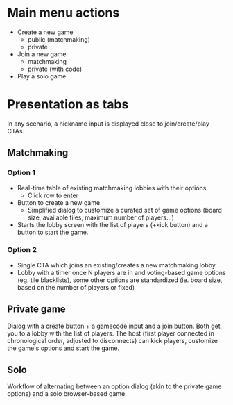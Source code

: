 # Main menu actions

- Create a new game
  - public (matchmaking)
  - private
- Join a new game
  - matchmaking
  - private (with code)
- Play a solo game

# Presentation as tabs

In any scenario, a nickname input is displayed close to join/create/play CTAs.

## Matchmaking

### Option 1
- Real-time table of existing matchmaking lobbies with their options
  - Click row to enter
- Button to create a new game
  - Simplified dialog to customize a curated set of game options (board size, available tiles, maximum number of players...)
- Starts the lobby screen with the list of players (+kick button) and a button to start the game.

### Option 2
- Single CTA which joins an existing/creates a new matchmaking lobby
- Lobby with a timer once N players are in and voting-based game options (eg. tile blacklists), some other options are standardized (ie. board size, based on the number of players or fixed)

## Private game

Dialog with a create button + a gamecode input and a join button. Both get you to a lobby with the list of players. The host (first player connected in chronological order, adjusted to disconnects) can kick players, customize the game's options and start the game.

## Solo

Workflow of alternating between an option dialog (akin to the private game options) and a solo browser-based game.
